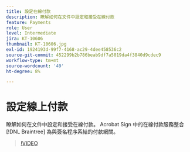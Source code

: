```yaml
---
title: 設定在線付款
description: 瞭解如何在文件中設定和接受在線付款
feature: Payments
role: User
level: Intermediate
jira: KT-10606
thumbnail: KT-10606.jpg
exl-id: 1924193d-99f7-4168-ac29-4dee458536c2
source-git-commit: 452299b2b786beab9df7a5019da4f3840d9cdec9
workflow-type: tm+mt
source-wordcount: '49'
ht-degree: 8%

---
```


# 設定線上付款

瞭解如何在文件中設定和接受在線付款。 Acrobat Sign 中的在線付款服務整合 [!DNL Braintree] 為與簽名程序系結的付款網關。

>[!VIDEO](https://video.tv.adobe.com/v/345753?quality=12&learn=on&hidetitle=true)

